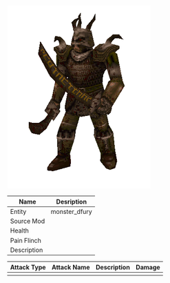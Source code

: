 ![Monster Picture](assets/img/knight_fury.png)

|Name  |Desription|
|------|-------------|
|Entity|monster_dfury|
|Source Mod||
|Health||
|Pain Flinch||
|Description||

|Attack Type|Attack Name|Description|Damage|
|-----------|-----------|-----------|------|
||||